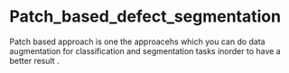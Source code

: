 # Patch_based_defect_segmentation
Patch based approach is one the approacehs which you can do data augmentation for classification and segmentation tasks inorder to have a better result .  
